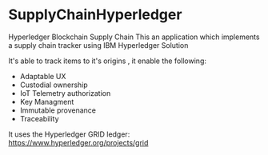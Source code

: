 # SupplyChainHyperledger
Hyperledger Blockchain Supply Chain
This an application which implements a supply chain tracker using IBM Hyperledger Solution

It's able to track items to it's origins , it enable the following:
- Adaptable UX
- Custodial ownership
- IoT Telemetry authorization
- Key Managment
- Immutable provenance
- Traceability 

It uses the Hyperledger GRID ledger:
https://www.hyperledger.org/projects/grid
